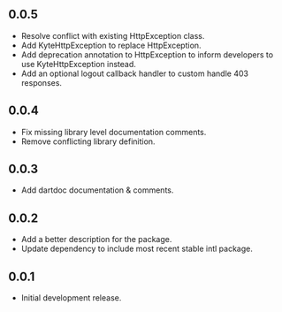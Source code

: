## 0.0.5

* Resolve conflict with existing HttpException class.
* Add KyteHttpException to replace HttpException.
* Add deprecation annotation to HttpException to inform developers to use KyteHttpException instead.
* Add an optional logout callback handler to custom handle 403 responses.

## 0.0.4

* Fix missing library level documentation comments.
* Remove conflicting library definition.

## 0.0.3

* Add dartdoc documentation & comments.

## 0.0.2

* Add a better description for the package.
* Update dependency to include most recent stable intl package.

## 0.0.1

* Initial development release.

